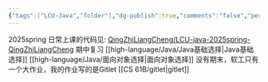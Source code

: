 ```yaml
---
{"tags":["LCU-Java","folder"],"dg-publish":true,"comments":"false","permalink":"/high-language/Java/LCU Java/","dgPassFrontmatter":true,"noteIcon":"","created":"2025-08-15T09:39:28.950+08:00","updated":"2025-07-31T18:50:53.927+08:00"}
---
```


2025spring
日常上课的代码见: [QingZhiLiangCheng/LCU-java-2025spring-QingZhiLiangCheng](https://github.com/QingZhiLiangCheng/LCU-java-2025spring-QingZhiLiangCheng)
期中复习
[[high-language/Java/Java基础选择\|Java基础选择]]
[[high-language/Java/面向对象选择\|面向对象选择]]
没有期末，软工只有一个大作业，我的作业写的是Gitlet
[[CS 61B/gitlet\|gitlet]]
